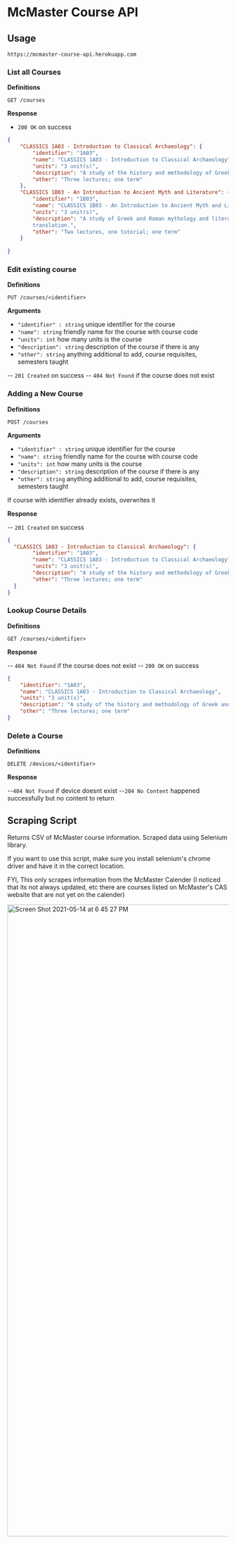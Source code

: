 # McMaster Course API

## Usage

```https://mcmaster-course-api.herokuapp.com```

### List all Courses

**Definitions**

`GET /courses`

**Response**

- `200 OK` on success

```json
{
    "CLASSICS 1A03 - Introduction to Classical Archaeology": {
        "identifier": "1A03",
        "name": "CLASSICS 1A03 - Introduction to Classical Archaeology",
        "units": "3 unit(s)",
        "description": "A study of the history and methodology of Greek and Roman archaeology illustrated with materials from excavated sites.",
        "other": "Three lectures; one term"
    },
    "CLASSICS 1B03 - An Introduction to Ancient Myth and Literature": {
        "identifier": "1B03",
        "name": "CLASSICS 1B03 - An Introduction to Ancient Myth and Literature",
        "units": "3 unit(s)",
        "description": "A study of Greek and Roman mythology and literature. Texts such as Homer, Virgil and Greek tragedies will be read in    
        translation.",
        "other": "Two lectures, one tutorial; one term"
    }
 
}

```

### Edit existing course

**Definitions**

`PUT /courses/<identifier>`

**Arguments** 

- `"identifier" : string` unique identifier for the course
- `"name": string` friendly name for the course with course code
- `"units": int` how many units is the course
- `"description": string` description of the course if there is any
- `"other": string` anything additional to add, course requisites, semesters taught

-- `201 Created` on success
-- `404 Not Found` if the course does not exist

### Adding a New Course

**Definitions**

`POST /courses`

**Arguments**

- `"identifier" : string` unique identifier for the course
- `"name": string` friendly name for the course with course code
- `"units": int` how many units is the course
- `"description": string` description of the course if there is any
- `"other": string` anything additional to add, course requisites, semesters taught

If course with identifier already exists, overwrites it

**Response**

-- `201 Created` on success

```json
{
  "CLASSICS 1A03 - Introduction to Classical Archaeology": {
        "identifier": "1A03",
        "name": "CLASSICS 1A03 - Introduction to Classical Archaeology",
        "units": "3 unit(s)",
        "description": "A study of the history and methodology of Greek and Roman archaeology illustrated with materials from excavated sites.",
        "other": "Three lectures; one term"
  }
}
```

### Lookup Course Details

**Definitions**

`GET /courses/<identifier>`

**Response**

-- `404 Not Found` if the course does not exist
-- `200 OK` on success

```json
{
    "identifier": "1A03",
    "name": "CLASSICS 1A03 - Introduction to Classical Archaeology",
    "units": "3 unit(s)",
    "description": "A study of the history and methodology of Greek and Roman archaeology illustrated with materials from excavated sites.",
    "other": "Three lectures; one term"
}
```

### Delete a Course

**Definitions**

`DELETE /devices/<identifier>`

**Response**

--`404 Not Found` if device doesnt exist
--`204 No Content` happened successfully but no content to return


## Scraping Script

Returns CSV of McMaster course information.
Scraped data using Selenium library.

If you want to use this script, make sure you install selenium's chrome driver and have it in the correct location.

FYI, This only scrapes information from the McMaster Calender (I noticed that its not always updated, etc there are courses listed on McMaster's CAS website that are not yet on the calender)

<img width="1435" alt="Screen Shot 2021-05-14 at 6 45 27 PM" src="https://user-images.githubusercontent.com/77026758/118338607-8dd4aa80-b4e4-11eb-857e-225d90752009.png">
